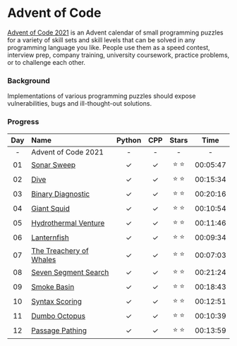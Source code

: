 # Advent of Code
[Advent of Code 2021](https://adventofcode.com/2021/) is an Advent calendar of small programming puzzles for a variety of skill sets and skill levels that can be solved in any programming language you like. People use them as a speed contest, interview prep, company training, university coursework, practice problems, or to challenge each other.

### Background
Implementations of various programming puzzles should expose vulnerabilities, bugs and ill-thought-out solutions.


### Progress


| Day | Name | Python | CPP | Stars | Time |
|:---:|:---|:---:|:---:|:---:|:---:|
| - | Advent of Code 2021 | - | - | - | - |
| 01 | [Sonar Sweep](https://adventofcode.com/2021/day/1) | ✓ | ✓ | ⭐️ ⭐️ | 00:05:47 |
| 02 | [Dive](https://adventofcode.com/2021/day/2) | ✓ | ✓ | ⭐️ ⭐️ | 00:15:34 |
| 03 | [Binary Diagnostic](https://adventofcode.com/2021/day/3) | ✓ | ✓ | ⭐️ ⭐️ | 00:20:16 |
| 04 | [Giant Squid](https://adventofcode.com/2021/day/4) | ✓ | ✓ | ⭐️ ⭐️ | 00:10:54 |
| 05 | [Hydrothermal Venture](https://adventofcode.com/2021/day/5) | ✓ | ✓ | ⭐️ ⭐️ | 00:11:46 |
| 06 | [Lanternfish](https://adventofcode.com/2021/day/6) | ✓ | ✓ | ⭐️ ⭐️ | 00:09:34 |
| 07 | [The Treachery of Whales](https://adventofcode.com/2021/day/7) | ✓ | ✓ | ⭐️ ⭐️ | 00:07:03 |
| 08 | [Seven Segment Search](https://adventofcode.com/2021/day/8) | ✓ | ✓ | ⭐️ ⭐️ | 00:21:24 |
| 09 | [Smoke Basin](https://adventofcode.com/2021/day/9) | ✓ | ✓ | ⭐️ ⭐️ | 00:18:43 |
| 10 | [Syntax Scoring](https://adventofcode.com/2021/day/10) | ✓ | ✓ | ⭐️ ⭐️ | 00:12:51 |
| 11 | [Dumbo Octopus](https://adventofcode.com/2021/day/11) | ✓ | ✓ | ⭐️ ⭐️ | 00:10:39 |
| 12 | [Passage Pathing](https://adventofcode.com/2021/day/12) | ✓ | ✓ | ⭐️ ⭐️ | 00:13:59 |